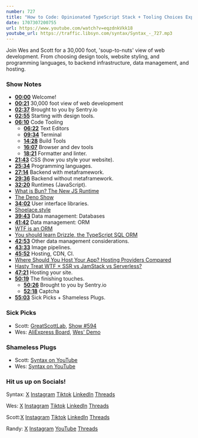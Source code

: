 ```yaml
---
number: 727
title: "How to Code: Opinionated TypeScript Stack + Tooling Choices Explained"
date: 1707307200755
url: https://www.youtube.com/watch?v=eqzdnkVkk18
youtube_url: https://traffic.libsyn.com/syntax/Syntax_-_727.mp3
---
```


Join Wes and Scott for a 30,000 foot, 'soup-to-nuts' view of web development. From choosing design tools, website styling, and programming languages, to backend infrastructure, data management, and hosting.

### Show Notes

* **[00:00](#t=00:00)** Welcome!
* **[00:21](#t=00:21)** 30,000 foot view of web development
* **[02:37](#t=02:37)** Brought to you by Sentry.io
* **[02:55](#t=02:55)** Starting with design tools.
* **[06:10](#t=06:10)** Code Tooling
    * **[06:22](#t=06:22)** Text Editors
    * **[09:34](#t=09:34)** Terminal
    * **[14:28](#t=14:28)** Build Tools
    * **[16:07](#t=16:07)** Browser and dev tools
    * **[18:21](#t=18:21)** Formatter and linter.
* **[21:43](#t=21:43)** CSS (how you style your website).
* **[25:34](#t=25:34)** Programming languages.
* **[27:14](#t=27:14)** Backend with metaframework.
* **[29:36](#t=29:36)** Backend without metaframework.
* **[32:20](#t=32:20)** Runtimes (JavaScript).
* [What is Bun? The New JS Runtime](https://syntax.fm/show/488/what-is-bun-the-new-js-runtime)
* [The Deno Show](https://syntax.fm/show/322/the-deno-show)
* **[34:02](#t=34:02)** User interface libraries.
* [Shoelace.style](https://shoelace.style/)
* **[39:43](#t=39:43)** Data management: Databases
* **[41:42](#t=41:42)** Data management: ORM
* [WTF is an ORM](https://syntax.fm/show/633/wtf-is-an-orm)
* [You should learn Drizzle, the TypeScript SQL ORM](https://syntax.fm/show/721/you-should-learn-drizzle-the-typescript-sql-orm)
* **[42:53](#t=42:53)** Other data management considerations.
* **[43:33](#t=43:33)** Image pipelines.
* **[45:52](#t=45:52)** Hosting, CDN, CI.
* [Where Should You Host Your App? Hosting Providers Compared](https://syntax.fm/show/615/where-should-you-host-your-app-hosting-providers-compared)
* [Hasty Treat WTF × SSR vs JamStack vs Serverless?](https://syntax.fm/show/439/hasty-treat-wtf-ssr-vs-jamstack-vs-serverless)
* **[47:21](#t=47:21)** Hosting your site.
* **[50:19](#t=50:19)** The finishing touches.
    * **[50:26](#t=50:26)** Brought to you by Sentry.io
    * **[52:18](#t=52:18)** Captcha
* **[55:03](#t=55:03)** Sick Picks + Shameless Plugs.

### Sick Picks

- Scott: [GreatScottLab](https://www.youtube.com/@greatscottlab), [Show #594](https://syntax.fm/show/594/potluck-testing-animations-tools-for-learning-coding-related-injuries)
- Wes: [AliExpress Board](https://www.aliexpress.us/item/3256805764094416.html?spm=a2g0o.order_list.order_list_main.41.66671802K6Yx2m&gatewayAdapt=glo2usa4itemAdapt), [Wes' Demo](https://twitter.com/wesbos/status/1737299386114142714)

### Shameless Plugs

- Scott: [Syntax on YouTube](https://www.youtube.com/@syntaxfm)
- Wes: [Syntax on YouTube](https://www.youtube.com/@syntaxfm)

### Hit us up on Socials!

Syntax: [X](https://twitter.com/syntaxfm) [Instagram](https://www.instagram.com/syntax_fm/) [Tiktok](https://www.tiktok.com/@syntaxfm) [LinkedIn](https://www.linkedin.com/company/96077407/admin/feed/posts/) [Threads](https://www.threads.net/@syntax_fm)

Wes: [X](https://twitter.com/wesbos) [Instagram](https://www.instagram.com/wesbos/) [Tiktok](https://www.tiktok.com/@wesbos) [LinkedIn](https://www.linkedin.com/in/wesbos/) [Threads](https://www.threads.net/@wesbos)

Scott:[X](https://twitter.com/stolinski) [Instagram](https://www.instagram.com/stolinski/) [Tiktok](https://www.tiktok.com/@stolinski) [LinkedIn](https://www.linkedin.com/in/stolinski/) [Threads](https://www.threads.net/@stolinski)

Randy: [X](https://twitter.com/randyrektor) [Instagram](https://www.instagram.com/randyrektor/) [YouTube](https://www.youtube.com/@randyrektor) [Threads](https://www.threads.net/@randyrektor)
